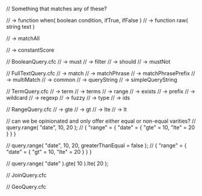 // Something that matches any of these?

// -> function when( boolean condition, ifTrue, ifFalse )
// -> function raw( string text )

// -> matchAll

// -> constantScore

// BooleanQuery.cfc
// -> must
// -> filter
// -> should
// -> mustNot

// FullTextQuery.cfc
// -> match
// -> matchPhrase
// -> matchPhrasePrefix
// -> multiMatch
// -> common
// -> queryString
// -> simpleQueryString

// TermQuery.cfc
// -> term
// -> terms
// -> range
// -> exists
// -> prefix
// -> wildcard
// -> regexp
// -> fuzzy
// -> type
// -> ids

// RangeQuery.cfc
// -> gte
// -> gt
// -> lte
// -> lt

// can we be opinionated and only offer either equal or non-equal varities?
// query.range( "date", 10, 20 );
// { "range" = { "date" = { "gte" = 10, "lte" = 20 } } }

// query.range( "date", 10, 20, greaterThanEqual = false );
// { "range" = { "date" = { "gt" = 10, "lte" = 20 } } }

// query.range( "date" ).gte( 10 ).lte( 20 );

// JoinQuery.cfc


// GeoQuery.cfc
